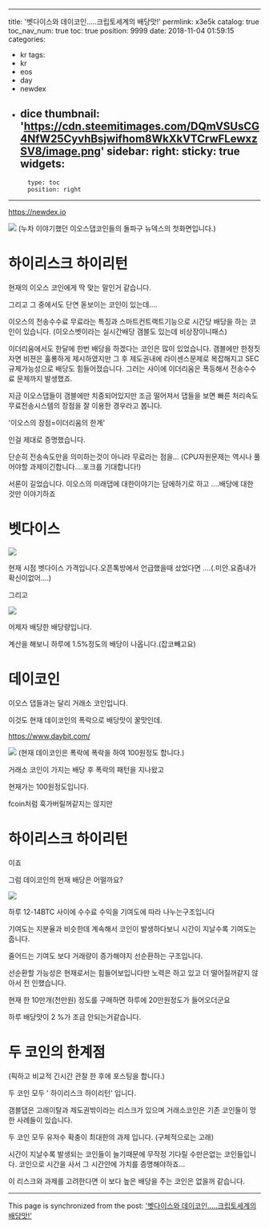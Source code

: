 
---
title: '벳다이스와 데이코인.....크립토세계의 배당맛!'
permlink: x3e5k
catalog: true
toc_nav_num: true
toc: true
position: 9999
date: 2018-11-04 01:59:15
categories:
- kr
tags:
- kr
- eos
- day
- newdex
- dice
thumbnail: 'https://cdn.steemitimages.com/DQmVSUsCG4NfW25CyvhBsjwifhom8WkXkVTCrwFLewxzSV8/image.png'
sidebar:
    right:
        sticky: true
widgets:
    -
        type: toc
        position: right
---


https://newdex.io

![](https://cdn.steemitimages.com/DQmVSUsCG4NfW25CyvhBsjwifhom8WkXkVTCrwFLewxzSV8/image.png)
(누차 이야기했던 이오스댑코인들의 돌파구 뉴덱스의 첫화면입니다.)

# 하이리스크 하이리턴

현재의 이오스 코인에게 딱 맞는 말인거 같습니다. 

그리고 그 중에서도 단연 돋보이는 코인이 있는데....

이오스의 전송수수료 무료라는 특징과 스마트컨트랙트기능으로 시간당 배당을 하는 코인이 있습니다.
(이오스벳이라는 실시간배당 갬블도 있는데 비상장이니패스)

이더리움에서도 한달에 한번 배당을 하겠다는 코인은 많이 있었습니다.  갬블에만 한정짓자면 비젼은 훌룡하게 제시하였지만 그 후 제도권내에 라이센스문제로 복잡해지고 SEC규제가능성으로 배당도 힘들어졌습니다. 그러는 사이에 이더리움은 폭등해서 전송수수료 문제까지 발생했죠.

지금 이오스댑들이 갬블에만 치중되어있지만 
조금 떨어져서 댑들을 보면
빠른 처리속도 무료전송시스템의 장점을 잘 이용한 경우라고 봅니다.

'이오스의 장점=이더리움의 한계'

인걸 제대로 증명했습니다. 

단순히 전송속도만을 의미하는것이 아니라 무료라는 점을...
(CPU자원문제는 역시나 풀어야할 과제이긴합니다....포크를 기대합니다!)

서론이 길었습니다. 이오스의 미래댑에 대한이야기는 담에하기로 하고 ....배당에 대한 것만 이야기하죠

# 벳다이스

![](https://cdn.steemitimages.com/DQmf1NwzUuVmFNrmcZBJdwHZhN5nUQaygVCEqGLqTNypqXe/image.png)

현재 시점 벳다이스 가격입니다.오픈톡방에서 언급했을때 샀었다면 ....(.미안.요즘내가 확신이없어....)

그리고 

![](https://cdn.steemitimages.com/DQmPStTWdhFKpFQgDd2MHVhoK4KuZwty9tCcjnw3N7fPExf/image.png)

어제자 배당한 배당량입니다.

계산을 해보니 하루에 1.5%정도의 배당이 나옵니다.(잡코빼고요)


# 데이코인

이오스 댑들과는 달리 거래소 코인입니다.

이것도 현재 데이코인의 폭락으로 배당맛이 꿀맛인데.

https://www.daybit.com/

![](https://cdn.steemitimages.com/DQmf7LK5cwLqc2skUxqkK5fxajNGFyUiThjgcMhzjvus9FD/image.png)
(현재 데이코인은 폭락에 폭락을 하여 100원정도 합니다.)

거래소 코인이 가지는 배당 후 폭락의 패턴을 지나왔고

현재가는 100원정도입니다.

fcoin처럼 훅가버릴꺼같지는 않지만 

# 하이리스크 하이리턴

이죠

그럼 데이코인의 현재 배당은 어떨까요?

![](https://cdn.steemitimages.com/DQmcsoDQnpKFNkFyxPrYgAGWSwa6Fn9pqeFifLDMToSLauu/image.png)

하루 12-14BTC 사이에 수수료 수익을 기여도에 따라 나누는구조입니다

기여도는 지분율과 비슷한데 계속해서 코인이 발생하다보니 시간이 지날수록 기여도는 줍니다.

줄어드는 기여도 보다 거래량이 증가해야지 선순환하는 구조입니다. 

선순환할 가능성은 현재로서는 힘들어보입니다만 노력은 하고 있고 더 떨어질꺼같지 않아서 전 인했습니다.

 현재 한 10만개(천만원) 정도를 구매하면 하루에 20만원정도가 들어오더군요

하루 배당맛이  2 %가 조금 안되는거같습니다.

# 두 코인의 한계점
(픽하고 비교적 긴시간 관찰 한 후에 포스팅을 합니다.)

두 코인 모두 ' 하이리스크 하이리턴' 입니다.

갬블댑은 고래이탈과 제도권밖이라는 리스크가 있으며 거래소코인은 기존 코인들이 망한 사례들이 있습니다.

두 코인 모두 유저수 확충이 최대한의 과제 입니다. (구체적으로는 고래)

시간이 지날수록 발생되는 코인들이 늘기때문에 무작정 기다릴 수만은없는 코인들입니다. 코인으로 시간을 사서 그 시간안에 가치를 증명해야하죠...

이 리스크와 과제를 고려한다면 이 보다 높은 배당을 주는 코인은 없을꺼 같습니다.

- - -

This page is synchronized from the post: ['벳다이스와 데이코인.....크립토세계의 배당맛!'](https://steemit.com/@virus707/x3e5k)
